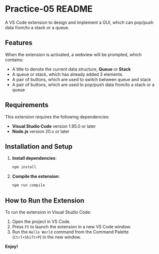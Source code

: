 # Practice-05 README

A VS Code extension to design and implement a GUI, which can pop/push data from/to a stack or a queue.

## Features

When the extension is activated, a webview will be prompted, which contains:
- A title to denote the current data structure, **Queue** or **Stack**
- A queue or stack, which has already added 3 elements.
- A pair of buttons, which are used to switch between queue and stack
- A pair of buttons, which are used to pop/push data from/to a stack or a queue

## Requirements

This extension requires the following dependencies:

- **Visual Studio Code** version 1.95.0 or later
- **Node.js** version 20.x or later

## Installation and Setup

1. **Install dependencies**:
   ```bash
   npm install
   ```
2. **Compile the extension**:
   ```bash
   npm run compile
   ```

## How to Run the Extension

To run the extension in Visual Studio Code:

1. Open the project in VS Code.
2. Press `F5` to launch the extension in a new VS Code window.
3. Run the `Hello World` command from the Command Palette (`Ctrl+Shift+P`) in the new window.

**Enjoy!**
